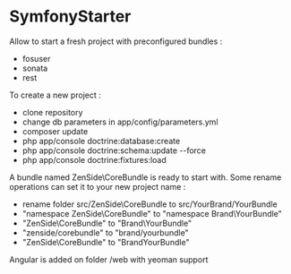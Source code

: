 SymfonyStarter
==============

Allow to start a fresh project with preconfigured bundles :
- fosuser
- sonata
- rest

To create a new project :
- clone repository
- change db parameters in app/config/parameters.yml
- composer update
- php app/console doctrine:database:create
- php app/console doctrine:schema:update --force
- php app/console doctrine:fixtures:load

A bundle named ZenSide\CoreBundle is ready to start with. Some rename operations can set it to your new project name :
- rename folder src/ZenSide\CoreBundle to src/YourBrand/YourBundle
- "namespace ZenSide\CoreBundle" to "namespace Brand\YourBundle"
- "ZenSide\CoreBundle\" to "Brand\YourBundle\"
- "zenside/corebundle" to "brand/yourbundle"
- "ZenSide\CoreBundle" to "BrandYourBundle"

Angular is added on folder /web with yeoman support